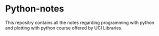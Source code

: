 # Python-notes
This repositry contains all the notes regarding programming with python and plotting with python course offered by UCI Libraries.
